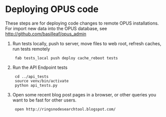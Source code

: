 # Deploying OPUS code

These steps are for deploying code changes to remote OPUS installations. For import new data into the OPUS database, see http://github.com/basilleaf/opus_admin


1. Run tests locally, push to server, move files to web root, refresh caches, run tests remotely

        fab tests_local push deploy cache_reboot tests

2. Run the API Endpoint tests

        cd ../api_tests
        source venv/bin/activate
        python api_tests.py  

3. Open some recent blog post pages in a browser, or other queries you want to be fast for other users.

        open http://ringsnodesearchtool.blogspot.com/
